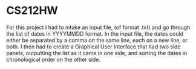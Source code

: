 # CS212HW
For this project I had to intake an input file, (of format .txt) and go through the list of dates in YYYYMMDD format. 
In the input file, the dates could either be separated by a comma on the same line, each on a new line, or both.
I then had to create a Graphical User Interface that had two side panels, outputting the list as it came in one side, 
and sorting the dates in chronological order on the other side.
